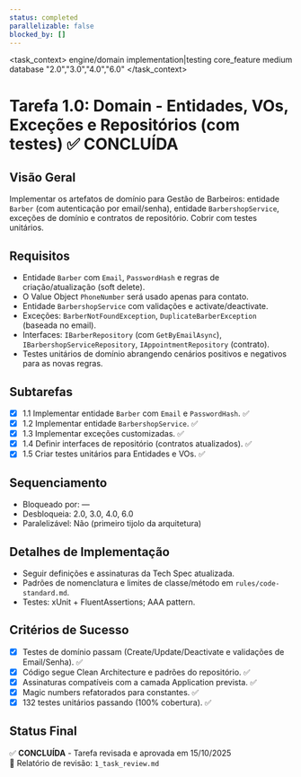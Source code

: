 ```yaml
---
status: completed
parallelizable: false
blocked_by: []
---
```


<task_context>
<domain>engine/domain</domain>
<type>implementation|testing</type>
<scope>core_feature</scope>
<complexity>medium</complexity>
<dependencies>database</dependencies>
<unblocks>"2.0","3.0","4.0","6.0"</unblocks>
</task_context>

# Tarefa 1.0: Domain - Entidades, VOs, Exceções e Repositórios (com testes) ✅ CONCLUÍDA

## Visão Geral
Implementar os artefatos de domínio para Gestão de Barbeiros: entidade `Barber` (com autenticação por email/senha), entidade `BarbershopService`, exceções de domínio e contratos de repositório. Cobrir com testes unitários.

## Requisitos
- Entidade `Barber` com `Email`, `PasswordHash` e regras de criação/atualização (soft delete).
- O Value Object `PhoneNumber` será usado apenas para contato.
- Entidade `BarbershopService` com validações e activate/deactivate.
- Exceções: `BarberNotFoundException`, `DuplicateBarberException` (baseada no email).
- Interfaces: `IBarberRepository` (com `GetByEmailAsync`), `IBarbershopServiceRepository`, `IAppointmentRepository` (contrato).
- Testes unitários de domínio abrangendo cenários positivos e negativos para as novas regras.

## Subtarefas
- [x] 1.1 Implementar entidade `Barber` com `Email` e `PasswordHash`. ✅
- [x] 1.2 Implementar entidade `BarbershopService`. ✅
- [x] 1.3 Implementar exceções customizadas. ✅
- [x] 1.4 Definir interfaces de repositório (contratos atualizados). ✅
- [x] 1.5 Criar testes unitários para Entidades e VOs. ✅

## Sequenciamento
- Bloqueado por: —
- Desbloqueia: 2.0, 3.0, 4.0, 6.0
- Paralelizável: Não (primeiro tijolo da arquitetura)

## Detalhes de Implementação
- Seguir definições e assinaturas da Tech Spec atualizada.
- Padrões de nomenclatura e limites de classe/método em `rules/code-standard.md`.
- Testes: xUnit + FluentAssertions; AAA pattern.

## Critérios de Sucesso
- [x] Testes de domínio passam (Create/Update/Deactivate e validações de Email/Senha). ✅
- [x] Código segue Clean Architecture e padrões do repositório. ✅
- [x] Assinaturas compatíveis com a camada Application prevista. ✅
- [x] Magic numbers refatorados para constantes. ✅
- [x] 132 testes unitários passando (100% cobertura). ✅

## Status Final
✅ **CONCLUÍDA** - Tarefa revisada e aprovada em 15/10/2025  
📄 Relatório de revisão: `1_task_review.md`